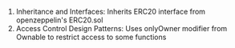 1. Inheritance and Interfaces: Inherits ERC20 interface from openzeppelin's ERC20.sol
2. Access Control Design Patterns: Uses onlyOwner modifier from Ownable to restrict access to some functions